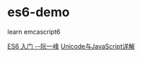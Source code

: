 # es6-demo
learn emcascript6

[ES6 入门 --阮一峰][1]
[Unicode与JavaScript详解][2]

  [1]: http://es6.ruanyifeng.com/#docs/destructuring
  [2]:http://www.ruanyifeng.com/blog/2014/12/unicode.html
